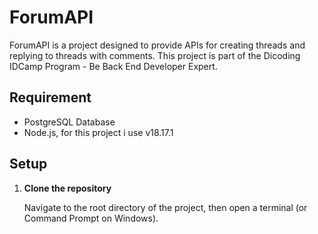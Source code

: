 # ForumAPI

ForumAPI is a project designed to provide APIs for creating threads and replying to threads with comments. This project is part of the Dicoding IDCamp Program - Be Back End Developer Expert.

## Requirement
- PostgreSQL Database
- Node.js, for this project i use v18.17.1


## Setup

1. **Clone the repository**

    Navigate to the root directory of the project, then open a terminal (or Command Prompt on Windows).


